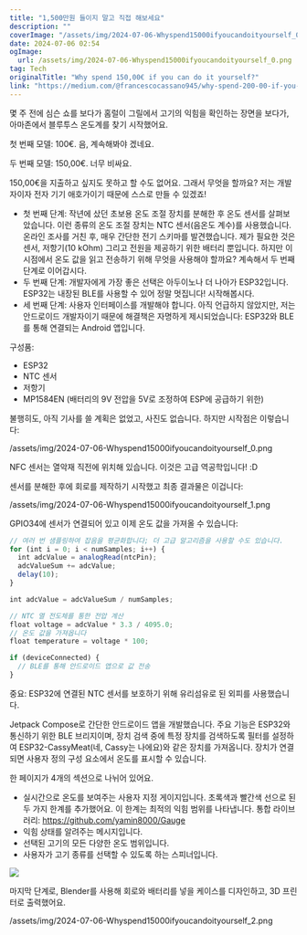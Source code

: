 ```yaml
---
title: "1,500만원 들이지 말고 직접 해보세요"
description: ""
coverImage: "/assets/img/2024-07-06-Whyspend15000ifyoucandoityourself_0.png"
date: 2024-07-06 02:54
ogImage: 
  url: /assets/img/2024-07-06-Whyspend15000ifyoucandoityourself_0.png
tag: Tech
originalTitle: "Why spend 150,00€ if you can do it yourself?"
link: "https://medium.com/@francescocassano945/why-spend-200-00-if-you-can-do-it-yourself-1f8e346f46eb"
---
```



몇 주 전에 심슨 쇼를 보다가 홈럴이 그릴에서 고기의 익힘을 확인하는 장면을 보다가, 아마존에서 블루투스 온도계를 찾기 시작했어요.

첫 번째 모델: 100€. 음, 계속해봐야 겠네요.

두 번째 모델: 150,00€. 너무 비싸요.

150,00€을 지출하고 싶지도 못하고 할 수도 없어요. 그래서 무엇을 할까요? 저는 개발자이자 전자 기기 애호가이기 때문에 스스로 만들 수 있겠죠!

<div class="content-ad"></div>

- 첫 번째 단계: 작년에 샀던 초보용 온도 조절 장치를 분해한 후 온도 센서를 살펴보았습니다. 이런 종류의 온도 조절 장치는 NTC 센서(음온도 계수)를 사용했습니다. 온라인 조사를 거친 후, 매우 간단한 전기 스키마를 발견했습니다. 제가 필요한 것은 센서, 저항기(10 kOhm) 그리고 전원을 제공하기 위한 배터리 뿐입니다. 하지만 이 시점에서 온도 값을 읽고 전송하기 위해 무엇을 사용해야 할까요? 계속해서 두 번째 단계로 이어갑시다.
- 두 번째 단계: 개발자에게 가장 좋은 선택은 아두이노나 더 나아가 ESP32입니다. ESP32는 내장된 BLE를 사용할 수 있어 정말 멋집니다! 시작해봅시다.
- 세 번째 단계: 사용자 인터페이스를 개발해야 합니다. 아직 언급하지 않았지만, 저는 안드로이드 개발자이기 때문에 해결책은 자명하게 제시되었습니다: ESP32와 BLE를 통해 연결되는 Android 앱입니다.

구성품:

- ESP32
- NTC 센서
- 저항기
- MP1584EN (배터리의 9V 전압을 5V로 조정하여 ESP에 공급하기 위한)

불행히도, 아직 기사를 쓸 계획은 없었고, 사진도 없습니다. 하지만 시작점은 이렇습니다:

<div class="content-ad"></div>

/assets/img/2024-07-06-Whyspend15000ifyoucandoityourself_0.png

NFC 센서는 열악재 직전에 위치해 있습니다. 이것은 고급 역공학입니다! :D

센서를 분해한 후에 회로를 제작하기 시작했고 최종 결과물은 이겁니다:

/assets/img/2024-07-06-Whyspend15000ifyoucandoityourself_1.png

<div class="content-ad"></div>

GPIO34에 센서가 연결되어 있고 이제 온도 값을 가져올 수 있습니다:

```js
// 여러 번 샘플링하여 잡음을 평균화합니다; 더 고급 알고리즘을 사용할 수도 있습니다.
for (int i = 0; i < numSamples; i++) {
  int adcValue = analogRead(ntcPin);
  adcValueSum += adcValue;
  delay(10);
}

int adcValue = adcValueSum / numSamples;

// NTC 열 전도체를 통한 전압 계산
float voltage = adcValue * 3.3 / 4095.0;
// 온도 값을 가져옵니다
float temperature = voltage * 100;

if (deviceConnected) {
  // BLE를 통해 안드로이드 앱으로 값 전송
}
```

중요: ESP32에 연결된 NTC 센서를 보호하기 위해 유리섬유로 된 외피를 사용했습니다.

Jetpack Compose로 간단한 안드로이드 앱을 개발했습니다. 주요 기능은 ESP32와 통신하기 위한 BLE 브리지이며, 장치 검색 중에 특정 장치를 검색하도록 필터를 설정하여 ESP32-CassyMeat(네, Cassy는 나에요)와 같은 장치를 가져옵니다. 장치가 연결되면 사용자 정의 구성 요소에서 온도를 표시할 수 있습니다.

<div class="content-ad"></div>

한 페이지가 4개의 섹션으로 나뉘어 있어요.

- 실시간으로 온도를 보여주는 사용자 지정 게이지입니다. 초록색과 빨간색 선으로 된 두 가지 한계를 추가했어요. 이 한계는 최적의 익힘 범위를 나타냅니다.
통합 라이브러리: https://github.com/yamin8000/Gauge
- 익힘 상태를 알려주는 메시지입니다.
- 선택된 고기의 모든 다양한 온도 범위입니다.
- 사용자가 고기 종류를 선택할 수 있도록 하는 스피너입니다.

<img src="https://miro.medium.com/v2/resize:fit:1400/1*1nImVisT5pnvwxrdhzxITA.gif" />

마지막 단계로, Blender를 사용해 회로와 배터리를 넣을 케이스를 디자인하고, 3D 프린터로 출력했어요.

<div class="content-ad"></div>

/assets/img/2024-07-06-Whyspend15000ifyoucandoityourself_2.png